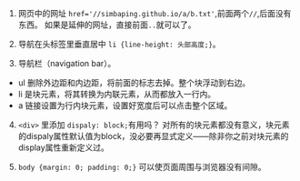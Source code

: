 1. 网页中的网址 `href='//simbaping.github.io/a/b.txt'`,前面两个`//`,后面没有东西。
如果是延伸的网址，直接前面`..`就可以了。

2. 导航在头标签里垂直居中 `li {line-height: 头部高度;}`。

3. 导航栏（navigation bar）。
* ul 删除外边距和内边距，将前面的标志去掉。整个块浮动到右边。
* li 是块元素，将其转换为内联元素，从而都放入一行内。
* a 链接设置为行内块元素，设置好宽度后可以点击整个区域。

4. `<div>` 里添加 `dispaly: block;`有用吗？
对所有的块元素都没有意义，块元素的dispaly属性默认值为block，没必要再显式定义——除非你之前对块元素的display属性重新定义过。

5. `body {margin: 0; padding: 0;}` 可以使页面周围与浏览器没有间隙。

